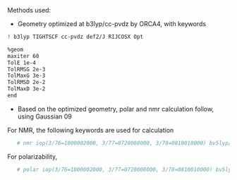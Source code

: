 
Methods used:

- Geometry optimized at b3lyp/cc-pvdz by ORCA4, with keywords

```bash
! b3lyp TIGHTSCF cc-pvdz def2/J RIJCOSX Opt

%geom
maxiter 60
TolE 1e-4
TolRMSG 2e-3
TolMaxG 3e-3
TolRMSD 2e-2
TolMaxD 3e-2
end
```

- Based on the optimized geometry, polar and nmr calculation follow, using Gaussian 09

For NMR, the following keywords are used for calculation
```bash
   # nmr iop(3/76=1000002000, 3/77=0720008000, 3/78=0810010000) bv5lyp/cc-pVDZ
```

For polarizability,
```bash
   # polar iop(3/76=1000002000, 3/77=0720008000, 3/78=0810010000) bv5lyp/cc-pVDZ
```


